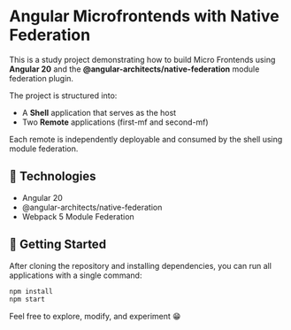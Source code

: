 # Angular Microfrontends with Native Federation

This is a study project demonstrating how to build Micro Frontends using **Angular 20** and the **@angular-architects/native-federation** module federation plugin.

The project is structured into:
- A **Shell** application that serves as the host
- Two **Remote** applications (first-mf and second-mf)

Each remote is independently deployable and consumed by the shell using module federation.

## 🔧 Technologies

- Angular 20
- @angular-architects/native-federation
- Webpack 5 Module Federation

## 🚀 Getting Started

After cloning the repository and installing dependencies, you can run all applications with a single command:

```bash
npm install
npm start
```

Feel free to explore, modify, and experiment 😁